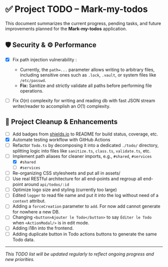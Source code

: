 # ✅ Project TODO – Mark-my-todos

This document summarizes the current progress, pending tasks, and future improvements planned for the **Mark-my-todos** application.

## 🛡️ Security & ⚙️ Performance
- [X] Fix path injection vulnerability :
    - Currently, the `path=...` parameter allows writing to arbitrary files, including sensitive ones such as `.lock`, `.vault`, or system files like `/etc/passwd`.  
    - **Fix:** Sanitize and strictly validate all paths before performing file operations.

- [ ] Fix $O(n)$ complexity for writing and reading db with fast JSON stream writer/reader to accomplish an $O(1)$ complexity.

## 🧹 Project Cleanup & Enhancements

- [ ] Add badges from [shields.io](https://shields.io) to README for build status, coverage, etc.
- [X] Automate testing workflow with GitHub Actions
- [ ] Refactor `Todo.ts` by decomposing it into a dedicated `./todo/` directory, splitting logic into files like `sanitize.ts`, `class.ts`, `validate.ts`, etc.
- [ ] Implement path aliases for cleaner imports, e.g., `#shared`, `#services`
    - [X] `#shared`
    - [ ] `#services`
- [ ] Re-organizing CSS stylesheets and put all in assets/
- [ ] Use real RESTful architecture for all end-points and regroup all end-point around `api/todos/:id`
- [ ] Optimize logo size and styling (currently too large)
- [ ] Edited `logger` to read file name and put it into the log without need of a `context` attribut.
- [ ] Adding a `forceCreation` parameter to `add`. For now add cannot generate for nowhere a new DB.
- [ ] Changing `<button>Ajouter le Todo</button>` to say `Éditer le Todo` when `<ActionModal/>` is in edit mode.
- [ ] Adding i18n into the frontend.
- [ ] Adding duplicate button in Todo actions buttons to generate the same Todo data.
---

*This TODO list will be updated regularly to reflect ongoing progress and new priorities.*